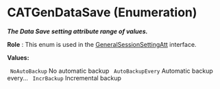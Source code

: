 # CATGenDataSave (Enumeration)

**_The Data Save setting attribute range of values._**

**Role** : This enum is used in the [GeneralSessionSettingAtt](../InfInterfaces/interface_GeneralSessionSettingAtt_121966.md) interface.

**Values:**

` NoAutoBackup`      No automatic backup
` AutoBackupEvery`      Automatic backup every...
` IncrBackup`      Incremental backup